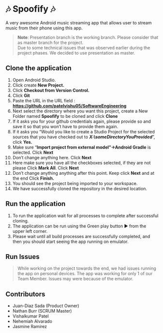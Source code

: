 # :notes: Spoofify :notes:
 A very awesome Android music streaming app that allows user to stream music from their phone using this app.
 
 >**Note**: Presentation branch is the working branch. Please consider that as master branch for the project. \
Due to some technical issues that was observed earlier during the project phases. We decided to use presentation as master.
 
 ## Clone the application
1.  Open Android Studio.
2. Click create **New Project.**
3. Click **Checkout from Version Control.**
4. Click **Git**
5. Paste the URL in the URL field : **https://github.com/patelvishu05/SoftwareEngineering**
6. Next select the directory where you want this project, create a New Folder named **Spoofify** to be cloned and click **Clone**
7.  If it asks you for your github credentials again, please provide so and save it so that you won’t have to provide them again.
8.  If it asks you “Would you like to create a Studio Project for the selected sources that you have checked out to ***X:\someDirectoryYouProvided***”, click **Yes.**
9.  Make sure “**Import project from external model”->Android Gradle** is selected. Click **Next**    
10.  Don’t change anything here. Click **Next**    
11.  Here make sure you have all the checkboxes selected, if they are not please Click **Mark All**. Click **Next**    
12.  Don’t change anything anything after this point. Keep click **Next** and at the end Click **Finish.**
13.  You should see the project being imported to your workspace.
14. We have successfully cloned the repository in the desired location.

## Run the application
1. To run the application wait for all processes to complete after successful cloning.
2. The application can be run using the Green play button ► from the upper left corner.
3. Please wait until all build processes are successfully completed, and then you 
   should start seeing the app running on emulator.

## Run Issues
> While working on the project towards the end, we had issues running the app on personal
  devices. The app was working for only 1 of our Team Member. Issues may were because of the
  emulator.

## Contributors
- Juan-Diaz Sada (Product Owner) 
- Nathan Burr (SCRUM Master) 
- Vishalkumar Patel 
- Nehemiah Alvarado 
- Jasmine Ramirez 

